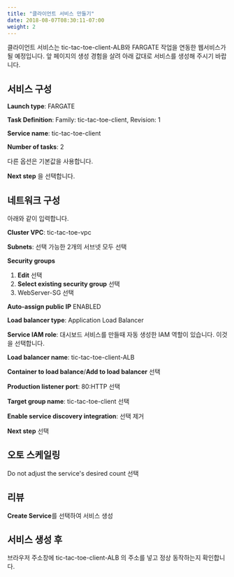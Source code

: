 ```yaml
---
title: "클라이언트 서비스 만들기"
date: 2018-08-07T08:30:11-07:00
weight: 2
---
```


클라이언트 서비스는 tic-tac-toe-client-ALB와 FARGATE 작업을 연동한 웹서비스가 될 예정입니다.
앞 페이지의 생성 경험을 살려 아래 값대로 서비스를 생성해 주시기 바랍니다.

## 서비스 구성

**Launch type**: FARGATE

**Task Definition**: Family: tic-tac-toe-client, Revision: 1

**Service name**: tic-tac-toe-client

**Number of tasks**: 2

다른 옵션은 기본값을 사용합니다.

**Next step** 을 선택합니다.


## 네트워크 구성

아래와 같이 입력합니다.

**Cluster VPC**: tic-tac-toe-vpc

**Subnets**: 선택 가능한 2개의 서브넷 모두 선택

**Security groups**
1. **Edit** 선택
1. **Select existing security group** 선택
1. WebServer-SG 선택

**Auto-assign public IP** ENABLED

**Load balancer type**: Application Load Balancer

**Service IAM role**: 대시보드 서비스를 만들때 자동 생성한 IAM 역할이 있습니다. 이것을 선택합니다.

**Load balancer name**: tic-tac-toe-client-ALB

**Container to load balance**/**Add to load balancer** 선택

**Production listener port**: 80:HTTP 선택

**Target group name**: tic-tac-toe-client 선택

**Enable service discovery integration**: 선택 제거

**Next step** 선택

## 오토 스케일링

Do not adjust the service's desired count 선택

## 리뷰

**Create Service**를 선택하여 서비스 생성


## 서비스 생성 후

브라우저 주소창에 tic-tac-toe-client-ALB 의 주소를 넣고 정상 동작하는지 확인합니다.

